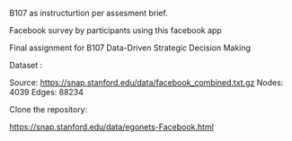 B107 as instructurtion per assesment brief.

Facebook survey by participants using this facebook app

Final assignment for B107 Data-Driven Strategic Decision Making

Dataset :

Source: https://snap.stanford.edu/data/facebook_combined.txt.gz
Nodes: 4039
Edges: 88234

Clone the repository:


https://snap.stanford.edu/data/egonets-Facebook.html
